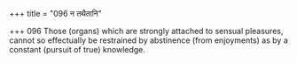 +++
title = "096 न तथैतानि"

+++
096	Those (organs) which are strongly attached to sensual pleasures, cannot so effectually be restrained by abstinence (from enjoyments) as by a constant (pursuit of true) knowledge.